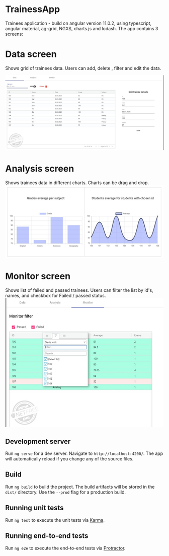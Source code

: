 # TrainessApp
Trainees application - build on angular  version 11.0.2, 
using typescript, angular material, ag-grid, NGXS, charts.js and lodash.
The app contains 3 screens:
# Data screen

Shows grid of trainees data. Users can add, delete , filter and edit the data.

![alt text](./src/assets/images/data%20screen.JPG)

# Analysis screen

Shows trainees data in different charts. Charts can be drag and drop.
![alt text](./src/assets/images/dynamicChrat.JPG)

# Monitor screen

Shows list of failed and passed trainees. Users can filter the list by id's, names, and checkbox for Failed  / passed status.
![alt text](./src/assets/images/monitorScreen.JPG)


## Development server

Run `ng serve` for a dev server. Navigate to `http://localhost:4200/`. The app will automatically reload if you change any of the source files.

## Build

Run `ng build` to build the project. The build artifacts will be stored in the `dist/` directory. Use the `--prod` flag for a production build.

## Running unit tests

Run `ng test` to execute the unit tests via [Karma](https://karma-runner.github.io).

## Running end-to-end tests

Run `ng e2e` to execute the end-to-end tests via [Protractor](http://www.protractortest.org/).

